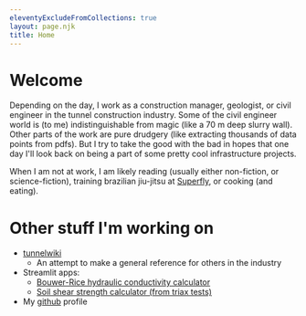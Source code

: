 ```yaml
---
eleventyExcludeFromCollections: true
layout: page.njk
title: Home
---
```


# Welcome

Depending on the day, I work as a construction manager, geologist, or civil engineer in the tunnel construction industry. Some of the civil engineer world is (to me) indistinguishable from magic (like a 70 m deep slurry wall). Other parts of the work are pure drudgery (like extracting thousands of data points from pdfs). But I try to take the good with the bad in hopes that one day I'll look back on being a part of some pretty cool infrastructure projects.

When I am not at work, I am likely reading (usually either non-fiction, or science-fiction), training brazilian jiu-jitsu at [Superfly](https://superflybjj.com/), or cooking (and eating).

# Other stuff I'm working on

- [tunnelwiki](https://tunnelwiki.org/)
  - An attempt to make a general reference for others in the industry
- Streamlit apps:
  - [Bouwer-Rice hydraulic conductivity calculator](https://bouwerrice.streamlit.app/)
  - [Soil shear strength calculator (from triax tests)](https://soilshearstrength.streamlit.app/)
- My [github](<https://github.com/konnerhorton>) profile

